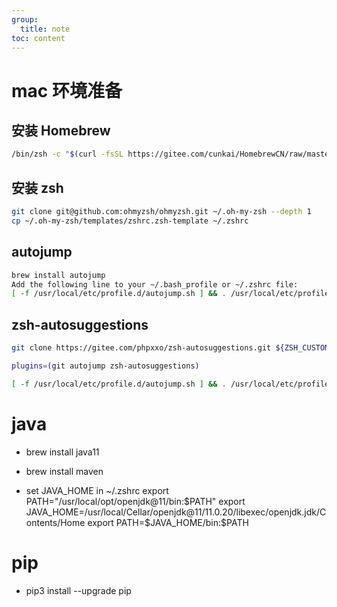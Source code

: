 ```yaml
---
group:
  title: note
toc: content
---
```


# mac 环境准备

## 安装 Homebrew

```bash
/bin/zsh -c "$(curl -fsSL https://gitee.com/cunkai/HomebrewCN/raw/master/Homebrew.sh)"
```

## 安装 zsh

```bash
git clone git@github.com:ohmyzsh/ohmyzsh.git ~/.oh-my-zsh --depth 1
cp ~/.oh-my-zsh/templates/zshrc.zsh-template ~/.zshrc
```

## autojump

```bash
brew install autojump
Add the following line to your ~/.bash_profile or ~/.zshrc file:
[ -f /usr/local/etc/profile.d/autojump.sh ] && . /usr/local/etc/profile.d/autojump.sh
```

## zsh-autosuggestions

```bash
git clone https://gitee.com/phpxxo/zsh-autosuggestions.git ${ZSH_CUSTOM:-~/.oh-my-zsh/custom}/plugins/zsh-autosuggestions
```

```bash
plugins=(git autojump zsh-autosuggestions)

[ -f /usr/local/etc/profile.d/autojump.sh ] && . /usr/local/etc/profile.d/autojump.sh
```

# java

- brew install java11
- brew install maven

- set JAVA_HOME in ~/.zshrc
export PATH="/usr/local/opt/openjdk@11/bin:$PATH"
export JAVA_HOME=/usr/local/Cellar/openjdk@11/11.0.20/libexec/openjdk.jdk/Contents/Home
export PATH=$JAVA_HOME/bin:$PATH


# pip

- pip3 install --upgrade pip 